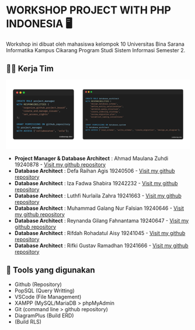 # **WORKSHOP PROJECT WITH PHP INDONESIA** 🖥️
Workshop ini dibuat oleh mahasiswa kelompok 10 Universitas Bina Sarana Informatika Kampus Cikarang Program Studi Sistem Informasi Semester 2.

## 👨‍💻 Kerja Tim
![jobdesk](./images/job.png)
- **Project Manager & Database Architect**    : Ahmad Maulana Zuhdi 19240878 - [Visit my github repository](https://github.com/aldiZuhdi)
- **Database Architect**                      : Defa Raihan Agis 19240506 - [Visit my github repository](https://github.com/...) 
- **Database Architect**                      : Iza Fadwa Shabira 19242232 - [Visit my github repository](https://github.com/...) 
- **Database Architect**                      : Luthfi Nurlaila Zahra 19241663 - [Visit my github repository](https://github.com/...) 
- **Database Architect**                      : Muhammad Galang Nur Falsian 19240646 - [Visit my github repository](https://github.com/...) 
- **Database Architect**                      : Reynanda Gilang Fahnantama 19240647 - [Visit my github repository](https://github.com/...) 
- **Database Architect**                      : Rifdah Rohadatul Aisy 19241045 - [Visit my github repository](https://github.com/...) 
- **Database Architect**                      : Rifki Gustav Ramadhan 19241666 - [Visit my github repository](https://github.com/...) 

## 🔧 Tools yang digunakan
- Github (Repository)
- PopSQL (Query Writting)
- VSCode (File Management)
- XAMPP (MySQL/MariaDB > phpMyAdmin
- Git (command line > github repository)
- DiagramPlus (Build ERD)
- (Build RLS)
